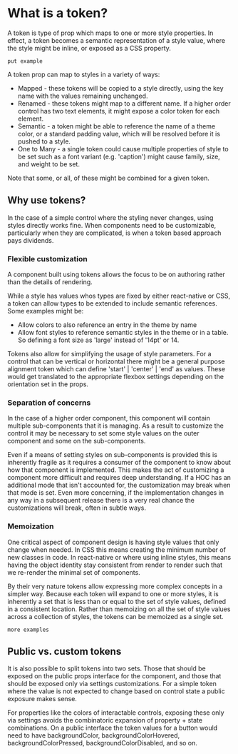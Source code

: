# What is a token?

A token is type of prop which maps to one or more style properties. In effect, a token becomes a semantic representation of a style value, where the style might be inline, or exposed as a CSS property.

`put example`

A token prop can map to styles in a variety of ways:

- Mapped - these tokens will be copied to a style directly, using the key name with the values remaining unchanged.
- Renamed - these tokens might map to a different name. If a higher order control has two text elements, it might expose a color token for each element.
- Semantic - a token might be able to reference the name of a theme color, or a standard padding value, which will be resolved before it is pushed to a style.
- One to Many - a single token could cause multiple properties of style to be set such as a font variant (e.g. 'caption') might cause family, size, and weight to be set.

Note that some, or all, of these might be combined for a given token.

## Why use tokens?

In the case of a simple control where the styling never changes, using styles directly works fine. When components need to be customizable, particularly when they are complicated, is when a token based approach pays dividends.

### Flexible customization

A component built using tokens allows the focus to be on authoring rather than the details of rendering.

While a style has values whos types are fixed by either react-native or CSS, a token can allow types to be extended to include semantic references. Some examples might be:

- Allow colors to also reference an entry in the theme by name
- Allow font styles to reference semantic styles in the theme or in a table. So defining a font size as 'large' instead of '14pt' or 14.

Tokens also allow for simplifying the usage of style parameters. For a control that can be vertical or horizontal there might be a general purpose alignment token which can define 'start' | 'center' | 'end' as values. These would get translated to the appropriate flexbox settings depending on the orientation set in the props.

### Separation of concerns

In the case of a higher order component, this component will contain multiple sub-components that it is managing. As a result to customize the control it may be necessary to set some style values on the outer component and some on the sub-components.

Even if a means of setting styles on sub-components is provided this is inherently fragile as it requires a consumer of the component to know about how that component is implemented. This makes the act of customizing a component more difficult and requires deep understanding. If a HOC has an additional mode that isn't accounted for, the customization may break when that mode is set. Even more concerning, if the implementation changes in any way in a subsequent release there is a very real chance the customizations will break, often in subtle ways.

### Memoization

One critical aspect of component design is having style values that only change when needed. In CSS this means creating the minimum number of new classes in code. In react-native or where using inline styles, this means having the object identity stay consistent from render to render such that we re-render the minimal set of components.

By their very nature tokens allow expressing more complex concepts in a simpler way. Because each token will expand to one or more styles, it is inherently a set that is less than or equal to the set of style values, defined in a consistent location. Rather than memoizing on all the set of style values across a collection of styles, the tokens can be memoized as a single set.

`more examples`

## Public vs. custom tokens

It is also possible to split tokens into two sets. Those that should be exposed on the public props interface for the component, and those that should be exposed only via settings customizations. For a simple token where the value is not expected to change based on control state a public exposure makes sense.

For properties like the colors of interactable controls, exposing these only via settings avoids the combinatoric expansion of property + state combinations. On a public interface the token values for a button would need to have backgroundColor, backgroundColorHovered, backgroundColorPressed, backgroundColorDisabled, and so on.
